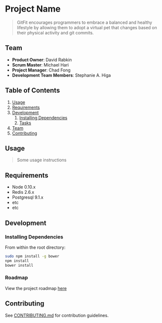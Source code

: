 # Project Name

> GitFit encourages programmers to embrace a balanced and healthy lifestyle by allowing them to adopt a virtual pet that changes based on their physical activity and git commits.

## Team

  - __Product Owner__: David Rabkin
  - __Scrum Master__: Michael Hari
  - __Project Manager__: Chad Fong
  - __Development Team Members__: Stephanie A. Higa

## Table of Contents

1. [Usage](#Usage)
1. [Requirements](#requirements)
1. [Development](#development)
    1. [Installing Dependencies](#installing-dependencies)
    1. [Tasks](#tasks)
1. [Team](#team)
1. [Contributing](#contributing)

## Usage

> Some usage instructions

## Requirements

- Node 0.10.x
- Redis 2.6.x
- Postgresql 9.1.x
- etc
- etc

## Development

### Installing Dependencies

From within the root directory:

```sh
sudo npm install -g bower
npm install
bower install
```

### Roadmap

View the project roadmap [here](LINK_TO_PROJECT_ISSUES)


## Contributing

See [CONTRIBUTING.md](CONTRIBUTING.md) for contribution guidelines.
